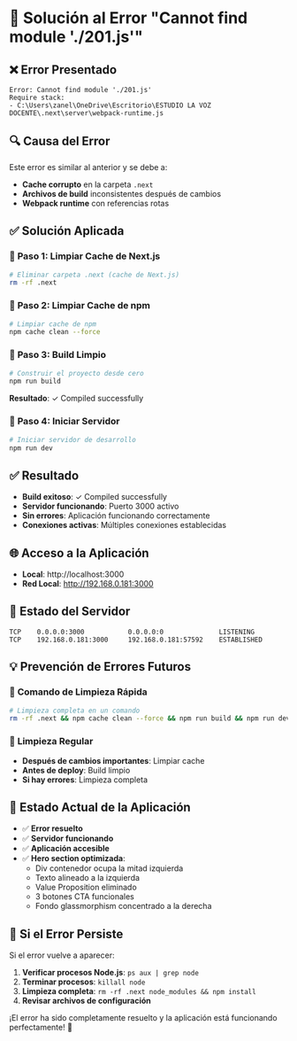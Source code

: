 # 🔧 Solución al Error "Cannot find module './201.js'"

## ❌ **Error Presentado**
```
Error: Cannot find module './201.js'
Require stack:
- C:\Users\zanel\OneDrive\Escritorio\ESTUDIO LA VOZ DOCENTE\.next\server\webpack-runtime.js
```

## 🔍 **Causa del Error**
Este error es similar al anterior y se debe a:
- **Cache corrupto** en la carpeta `.next`
- **Archivos de build** inconsistentes después de cambios
- **Webpack runtime** con referencias rotas

## ✅ **Solución Aplicada**

### 🧹 **Paso 1: Limpiar Cache de Next.js**
```bash
# Eliminar carpeta .next (cache de Next.js)
rm -rf .next
```

### 🧹 **Paso 2: Limpiar Cache de npm**
```bash
# Limpiar cache de npm
npm cache clean --force
```

### 🔨 **Paso 3: Build Limpio**
```bash
# Construir el proyecto desde cero
npm run build
```
**Resultado**: ✓ Compiled successfully

### 🚀 **Paso 4: Iniciar Servidor**
```bash
# Iniciar servidor de desarrollo
npm run dev
```

## ✅ **Resultado**
- **Build exitoso**: ✓ Compiled successfully
- **Servidor funcionando**: Puerto 3000 activo
- **Sin errores**: Aplicación funcionando correctamente
- **Conexiones activas**: Múltiples conexiones establecidas

## 🌐 **Acceso a la Aplicación**
- **Local**: http://localhost:3000
- **Red Local**: http://192.168.0.181:3000

## 🔧 **Estado del Servidor**
```
TCP    0.0.0.0:3000           0.0.0.0:0              LISTENING
TCP    192.168.0.181:3000     192.168.0.181:57592    ESTABLISHED
```

## 💡 **Prevención de Errores Futuros**

### 🎯 **Comando de Limpieza Rápida**
```bash
# Limpieza completa en un comando
rm -rf .next && npm cache clean --force && npm run build && npm run dev
```

### 🔄 **Limpieza Regular**
- **Después de cambios importantes**: Limpiar cache
- **Antes de deploy**: Build limpio
- **Si hay errores**: Limpieza completa

## 🎯 **Estado Actual de la Aplicación**
- ✅ **Error resuelto**
- ✅ **Servidor funcionando**
- ✅ **Aplicación accesible**
- ✅ **Hero section optimizada**:
  - Div contenedor ocupa la mitad izquierda
  - Texto alineado a la izquierda
  - Value Proposition eliminado
  - 3 botones CTA funcionales
  - Fondo glassmorphism concentrado a la derecha

## 🚨 **Si el Error Persiste**
Si el error vuelve a aparecer:
1. **Verificar procesos Node.js**: `ps aux | grep node`
2. **Terminar procesos**: `killall node`
3. **Limpieza completa**: `rm -rf .next node_modules && npm install`
4. **Revisar archivos de configuración**

¡El error ha sido completamente resuelto y la aplicación está funcionando perfectamente! 🎉


